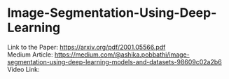 # Image-Segmentation-Using-Deep-Learning

   
Link to the Paper: https://arxiv.org/pdf/2001.05566.pdf    
Medium Article: https://medium.com/@ashika.pobbathi/image-segmentation-using-deep-learning-models-and-datasets-98609c02a2b6    
Video Link:     
